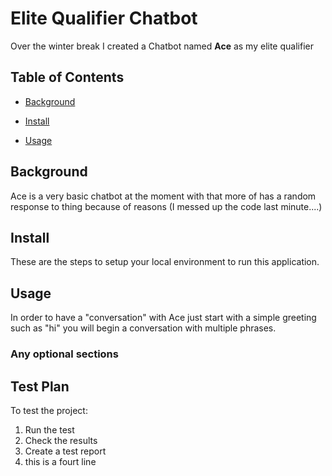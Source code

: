 # Elite Qualifier Chatbot

Over the winter break I created a Chatbot named **Ace** as my elite qualifier

## Table of Contents

- [Background](#background)

- [Install](#install)

- [Usage](#usage)

## Background

Ace is a very basic chatbot at the moment with that more of has a random response to thing because of reasons    (I messed up the code last minute....)

## Install

These are the steps to setup your local environment to run this application.

## Usage

In order to have a "conversation" with Ace just start with a simple greeting such as "hi" you will begin a conversation with multiple phrases.

### Any optional sections

## Test Plan

To test the project:

1.  Run the test
2.  Check the results
3.  Create a test report
4.  this is a fourt line

